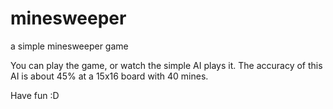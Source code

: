 # minesweeper
a simple minesweeper game

You can play the game, or watch the simple AI plays it. The accuracy of this AI is about 45% at a 15x16 board with 40 mines. 

Have fun :D
